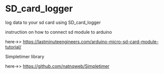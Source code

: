 # SD_card_logger
log data to your sd card using SD_card_logger



instruction on how to connect sd module to arduino

here->>   https://lastminuteengineers.com/arduino-micro-sd-card-module-tutorial/

Simpletimer  library

here->> https://github.com/natnqweb/Simpletimer








